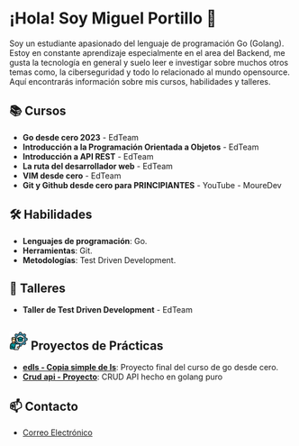 # ¡Hola! Soy Miguel Portillo 👋

Soy un estudiante apasionado del lenguaje de programación Go (Golang). Estoy en constante aprendizaje especialmente en el area del Backend, me gusta la tecnología en general y suelo leer e investigar sobre muchos otros temas como, la ciberseguridad y todo lo relacionado al mundo opensource. Aquí encontrarás información sobre mis cursos, habilidades y talleres.

## 📚 Cursos
- **Go desde cero 2023** - EdTeam
- **Introducción a la Programación Orientada a Objetos** - EdTeam
- **Introducción a API REST** - EdTeam
- **La ruta del desarrollador web** - EdTeam
- **VIM desde cero** - EdTeam
- **Git y Github desde cero para PRINCIPIANTES** - YouTube - MoureDev

## 🛠️ Habilidades
- **Lenguajes de programación**: Go.
- **Herramientas**: Git.
- **Metodologías**: Test Driven Development.

## 🏫 Talleres
- **Taller de Test Driven Development** - EdTeam

## ![alt text](images/image.png) Proyectos de Prácticas
- [**edls - Copia simple de ls**](https://github.com/miguelportillo2475/edgo/tree/main/edls): Proyecto final del curso de go desde cero.
- [**Crud api - Proyecto**](https://github.com/miguelportillo2475/GolangPureCrudApi): CRUD API hecho en golang puro

## 📫 Contacto

- [Correo Electrónico](miguelportillo2475@gmail.com)
